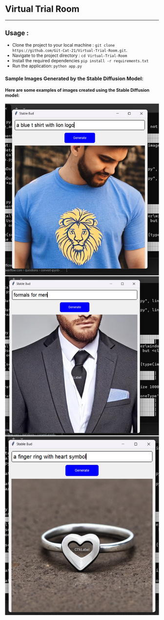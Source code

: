 # Virtual Trial Room
------------
## Usage :
- Clone the project to your local machine : ```git clone https://github.com/Git-Cat-21/Virtual-Trial-Room.git```.
- Navigate to the project directory : ```cd Virtual-Trial-Room```
- Install the required dependencies ```pip install -r requirements.txt```
- Run the application: ```python app.py```




### Sample Images Generated by the Stable Diffusion Model:
#### Here are some examples of images created using the Stable Diffusion model:

![blueShirtLogo](/assets/blue_shirt_logo.jpeg)
![formalsMen](/assets/formals_men.jpeg)
![customisedRing](/assets/customised_ring.jpeg)
